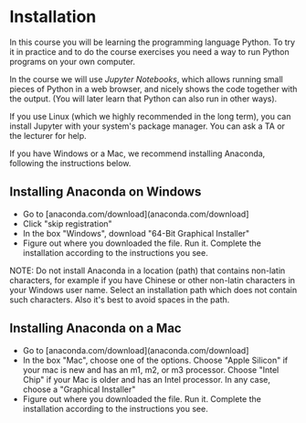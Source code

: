 # Installation

In this course you will be learning the programming language
Python. To try it in practice and to do the course exercises you need
a way to run Python programs on your own computer.

In the course we will use _Jupyter Notebooks_, which allows running
small pieces of Python in a web browser, and nicely shows the code
together with the output. (You will later learn that Python can also
run in other ways).

If you use Linux (which we highly recommended in the long term), you
can install Jupyter with your system's package manager. You can ask a
TA or the lecturer for help.

If you have Windows or a Mac, we recommend installing Anaconda,
following the instructions below.

## Installing Anaconda on Windows

* Go to [anaconda.com/download](anaconda.com/download]
* Click "skip registration"
* In the box "Windows", download "64-Bit Graphical Installer"
* Figure out where you downloaded the file. Run it.
  Complete the installation according to the instructions you see.

NOTE: Do not install Anaconda in a location (path) that contains
non-latin characters, for example if you have Chinese or other
non-latin characters in your Windows user name.  Select an
installation path which does not contain such characters. Also it's
best to avoid spaces in the path.

## Installing Anaconda on a Mac

* Go to [anaconda.com/download](anaconda.com/download]
* In the box "Mac", choose one of the options.
  Choose "Apple Silicon" if your mac is new and has an m1, m2, or m3 processor.
  Choose "Intel Chip" if your Mac is older and has an Intel processor.
  In any case, choose a "Graphical Installer"
* Figure out where you downloaded the file. Run it.
  Complete the installation according to the instructions you see.





